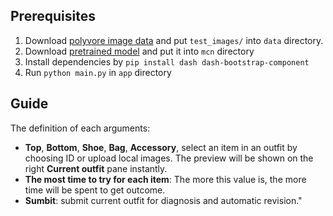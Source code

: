## Prerequisites

1. Download [polyvore image data](https://github.com/xthan/polyvore-dataset/) and put ``test_images/`` into ``data`` directory.
2. Download [pretrained model](https://drive.google.com/file/d/1WAErKHDmDfamZQt90wAOC5Db04euIeIP/view?usp=sharing) and put it into ``mcn`` directory
3. Install dependencies by ``pip install dash dash-bootstrap-component``
4. Run ``python main.py`` in ``app`` directory

## Guide

The definition of each arguments:

- **Top**, **Bottom**, **Shoe**, **Bag**, **Accessory**, select an item in an outfit by choosing ID or upload local images. The preview will be shown on the right **Current outfit** pane instantly.
- **The most time to try for each item**: The more this value is, the more time will be spent to get outcome.
- **Sumbit**: submit current outfit for diagnosis and automatic revision."
